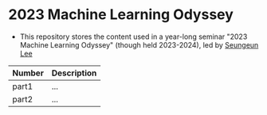 # 2023 Machine Learning Odyssey
- This repository stores the content used in a year-long seminar "2023 Machine Learning Odyssey" (though held 2023-2024), led by [Seungeun Lee](https://duneag2.github.io/)

| Number | Description |
|--------|-------------|
| part1  | ...         |
| part2  | ...         |
